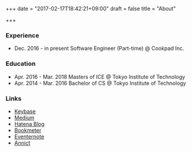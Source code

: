 +++
date = "2017-02-17T18:42:21+09:00"
draft = false
title = "About"

+++


### Experience

<ul>
  <li class="career-item">
    <span class="date">Dec. 2016 - in present</span>
    <span>Software Engineer (Part-time) @ Cookpad Inc.</span>
  </li>
</ul>

### Education

<ul>
  <li class="career-item">
    <span class="date">Apr. 2016 - Mar. 2018</span>
    <span>Masters of ICE @ Tokyo Institute of Technology</span>
  </li>
  <li class="career-item">
    <span class="date">Apr. 2014 - Mar. 2016</span>
    <span>Bachelor of CS @ Tokyo Institute of Technology</span>
  </li>
</ul>

### Links
- [Keybase](https://keybase.io/itkq)
- [Medium](https://medium.com/@itkq)
- [Hatena Blog](http://itkq.hatenablog.com)
- [Bookmeter](https://bookmeter.com/users/764036)
- [Eventernote](https://www.eventernote.com/users/itkq)
- [Annict](https://annict.com/@itkq)

<br />
